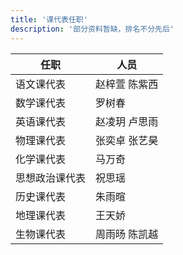 ```yaml
---
title: '课代表任职'
description: '部分资料暂缺，排名不分先后'
---
```


| 任职           | 人员          |
| -------------- | ------------- |
| 语文课代表     | 赵梓萱 陈紫西 |
| 数学课代表     | 罗树春        |
| 英语课代表     | 赵凌玥 卢思雨 |
| 物理课代表     | 张奕卓 张艺昊 |
| 化学课代表     | 马万奇        |
| 思想政治课代表 | 祝思瑶        |
| 历史课代表     | 朱雨暄        |
| 地理课代表     | 王天娇        |
| 生物课代表     | 周雨旸 陈凯越 |

